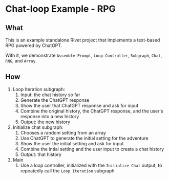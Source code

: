 # Chat-loop Example - RPG

## What

This is an example standalone Rivet project that implements a text-based RPG powered by ChatGPT.

With it, we demonstrate `Assemble Prompt`, `Loop Controller`, `Subgraph`, `Chat`, `RNG`, and `Array`.

## How

1. Loop Iteration subgraph:
   1. Input: the chat history so far
   2. Generate the ChatGPT response
   3. Show the user that ChatGPT response and ask for input
   4. Combine the original history, the ChatGPT response, and the user's response into a new history
   5. Output: the new history
2. Initialize chat subgraph:
   1. Chooses a random setting from an array
   2. Use ChatGPT to generate the initial setting for the adventure
   3. Show the user the initial setting and ask for input
   4. Combine the intial setting and the user input to create a chat history
   5. Output: that history
3. Main
   1. Use a loop controller, initialized with the `Initialize Chat` output, to repeatedly call the `Loop Iteration` subgraph
